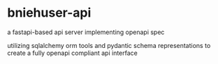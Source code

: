 # bniehuser-api

a fastapi-based api server implementing openapi spec

utilizing sqlalchemy orm tools and pydantic schema representations to create a fully openapi compliant api interface
